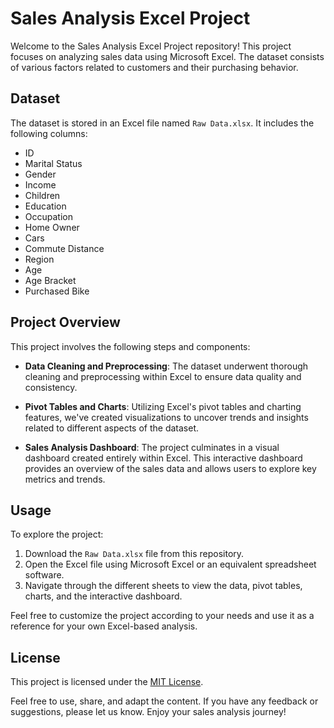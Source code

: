 # Sales Analysis Excel Project

Welcome to the Sales Analysis Excel Project repository! This project focuses on analyzing sales data using Microsoft Excel. The dataset consists of various factors related to customers and their purchasing behavior.

## Dataset

The dataset is stored in an Excel file named `Raw Data.xlsx`. It includes the following columns:

- ID
- Marital Status
- Gender
- Income
- Children
- Education
- Occupation
- Home Owner
- Cars
- Commute Distance
- Region
- Age
- Age Bracket
- Purchased Bike

## Project Overview

This project involves the following steps and components:

- **Data Cleaning and Preprocessing**: The dataset underwent thorough cleaning and preprocessing within Excel to ensure data quality and consistency.

- **Pivot Tables and Charts**: Utilizing Excel's pivot tables and charting features, we've created visualizations to uncover trends and insights related to different aspects of the dataset.

- **Sales Analysis Dashboard**: The project culminates in a visual dashboard created entirely within Excel. This interactive dashboard provides an overview of the sales data and allows users to explore key metrics and trends.

## Usage

To explore the project:

1. Download the `Raw Data.xlsx` file from this repository.
2. Open the Excel file using Microsoft Excel or an equivalent spreadsheet software.
3. Navigate through the different sheets to view the data, pivot tables, charts, and the interactive dashboard.

Feel free to customize the project according to your needs and use it as a reference for your own Excel-based analysis.

## License

This project is licensed under the [MIT License](LICENSE).

Feel free to use, share, and adapt the content. If you have any feedback or suggestions, please let us know. Enjoy your sales analysis journey!


